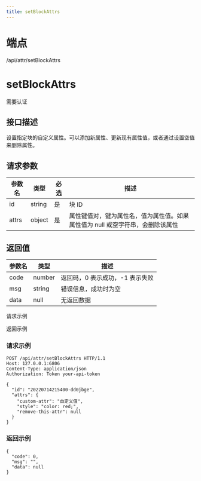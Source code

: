 ```yaml
---
title: setBlockAttrs
---
```

# 端点

/api/attr/setBlockAttrs

# setBlockAttrs

需要认证

## 接口描述

设置指定块的自定义属性。可以添加新属性、更新现有属性值，或者通过设置空值来删除属性。

## 请求参数

| 参数名 | 类型 | 必选 | 描述 |
| --- | --- | --- | --- |
| id | string | 是 | 块 ID |
| attrs | object | 是 | 属性键值对，键为属性名，值为属性值。如果属性值为 null 或空字符串，会删除该属性 |

## 返回值

| 参数名 | 类型 | 描述 |
| --- | --- | --- |
| code | number | 返回码，0 表示成功，-1 表示失败 |
| msg | string | 错误信息，成功时为空 |
| data | null | 无返回数据 |

请求示例

返回示例

### 请求示例

```
POST /api/attr/setBlockAttrs HTTP/1.1
Host: 127.0.0.1:6806
Content-Type: application/json
Authorization: Token your-api-token

{
  "id": "20220714215400-dd0jbge",
  "attrs": {
    "custom-attr": "自定义值",
    "style": "color: red;",
    "remove-this-attr": null
  }
}
```

### 返回示例

```
{
  "code": 0,
  "msg": "",
  "data": null
}
```

